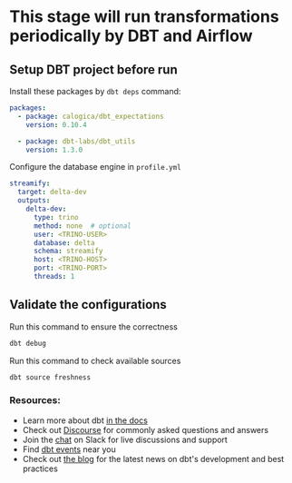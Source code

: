# This stage will run transformations periodically by DBT and Airflow

## Setup DBT project before run

Install these packages by `dbt deps` command:
```yaml
packages:
  - package: calogica/dbt_expectations
    version: 0.10.4

  - package: dbt-labs/dbt_utils
    version: 1.3.0
```

Configure the database engine in `profile.yml`
```yaml
streamify:
  target: delta-dev
  outputs:
    delta-dev:
      type: trino
      method: none  # optional
      user: <TRINO-USER>
      database: delta
      schema: streamify
      host: <TRINO-HOST>
      port: <TRINO-PORT>
      threads: 1
```
## Validate the configurations

Run this command to ensure the correctness
```bash
dbt debug
```

Run this command to check available sources
```bash
dbt source freshness
```

### Resources:
- Learn more about dbt [in the docs](https://docs.getdbt.com/docs/introduction)
- Check out [Discourse](https://discourse.getdbt.com/) for commonly asked questions and answers
- Join the [chat](https://community.getdbt.com/) on Slack for live discussions and support
- Find [dbt events](https://events.getdbt.com) near you
- Check out [the blog](https://blog.getdbt.com/) for the latest news on dbt's development and best practices
